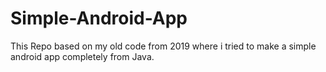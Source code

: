 # Simple-Android-App

This Repo based on my old code from 2019 where i tried to make a simple android app completely from Java.
